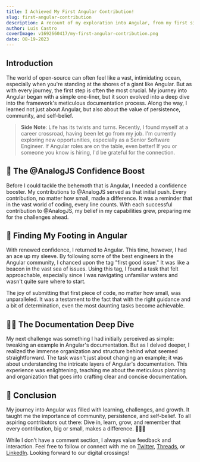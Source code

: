 ```yaml
---
title: I Achieved My First Angular Contribution!
slug: first-angular-contribution
description: A recount of my exploration into Angular, from my first simple contributions to understanding the intricacies of its documentation process.
author: Luis Castro
coverImage: v1692660417/my-first-angular-contribution.png
date: 08-19-2023
---
```


## Introduction

The world of open-source can often feel like a vast, intimidating ocean, especially when you're standing at the shores of a giant like Angular. But as with every journey, the first step is often the most crucial. My journey into Angular began with a simple one-liner, but it soon evolved into a deep dive into the framework's meticulous documentation process. Along the way, I learned not just about Angular, but also about the value of persistence, community, and self-belief.

> **Side Note**: Life has its twists and turns. Recently, I found myself at a career crossroad, having been let go from my job. I'm currently exploring new opportunities, especially as a Senior Software Engineer. If Angular roles are on the table, even better! If you or someone you know is hiring, I'd be grateful for the connection.

## 🌱 **The @AnalogJS Confidence Boost**

Before I could tackle the behemoth that is Angular, I needed a confidence booster. My contributions to @AnalogJS served as that initial push. Every contribution, no matter how small, made a difference. It was a reminder that in the vast world of coding, every line counts. With each successful contribution to @AnalogJS, my belief in my capabilities grew, preparing me for the challenges ahead.

## 🎉 **Finding My Footing in Angular**

With renewed confidence, I returned to Angular. This time, however, I had an ace up my sleeve. By following some of the best engineers in the Angular community, I chanced upon the tag "first good issue." It was like a beacon in the vast sea of issues. Using this tag, I found a task that felt approachable, especially since I was navigating unfamiliar waters and wasn't quite sure where to start.

The joy of submitting that first piece of code, no matter how small, was unparalleled. It was a testament to the fact that with the right guidance and a bit of determination, even the most daunting tasks become achievable.

## 🕵️‍♂️ **The Documentation Deep Dive**

My next challenge was something I had initially perceived as simple: tweaking an example in Angular's documentation. But as I delved deeper, I realized the immense organization and structure behind what seemed straightforward. The task wasn't just about changing an example; it was about understanding the intricate layers of Angular's documentation. This experience was enlightening, teaching me about the meticulous planning and organization that goes into crafting clear and concise documentation.

## 🎈 **Conclusion**

My journey into Angular was filled with learning, challenges, and growth. It taught me the importance of community, persistence, and self-belief. To all aspiring contributors out there: Dive in, learn, grow, and remember that every contribution, big or small, makes a difference. 🎉🚀🎈

While I don’t have a comment section, I always value feedback and interaction. Feel free to follow or connect with me on [Twitter](https://twitter.com/LuisHCCDev), [Threads](https://www.threads.net/@luishccdev), or [LinkedIn](https://www.linkedin.com/in/luis-castro-cabrera/). Looking forward to our digital crossings!
